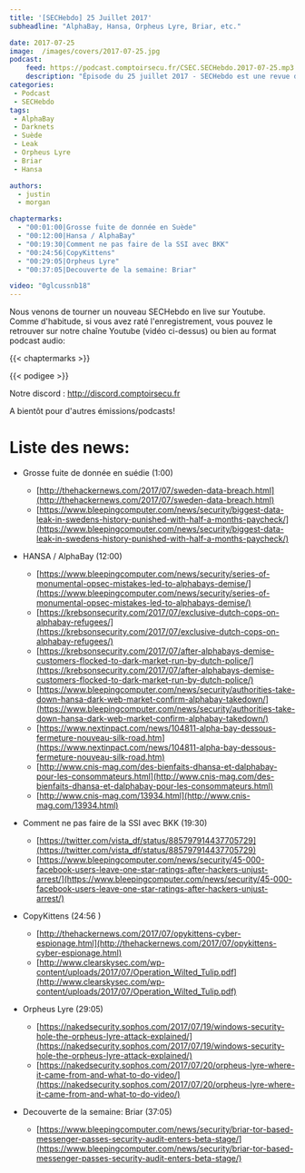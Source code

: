 ```yaml
---
title: '[SECHebdo] 25 Juillet 2017'
subheadline: "AlphaBay, Hansa, Orpheus Lyre, Briar, etc."

date: 2017-07-25
image:  /images/covers/2017-07-25.jpg
podcast:
    feed: https://podcast.comptoirsecu.fr/CSEC.SECHebdo.2017-07-25.mp3
    description: "Épisode du 25 juillet 2017 - SECHebdo est une revue de l'actualité cybersécurité réalisé en live sur Youtube, généralement le mardi soir."
categories:
 - Podcast
 - SECHebdo
tags:
 - AlphaBay
 - Darknets
 - Suède
 - Leak
 - Orpheus Lyre
 - Briar
 - Hansa

authors:
  - justin
  - morgan

chaptermarks:
  - "00:01:00|Grosse fuite de donnée en Suède"
  - "00:12:00|Hansa / AlphaBay"
  - "00:19:30|Comment ne pas faire de la SSI avec BKK"
  - "00:24:56|CopyKittens"
  - "00:29:05|Orpheus Lyre"
  - "00:37:05|Decouverte de la semaine: Briar"

video: "0glcussnb18"
---
```


Nous venons de tourner un nouveau SECHebdo en live sur Youtube. Comme d'habitude, si vous avez raté l'enregistrement, vous pouvez le retrouver sur notre chaîne Youtube (vidéo ci-dessus) ou bien au format podcast audio:

{{< chaptermarks >}}

{{< podigee >}}

Notre discord : <http://discord.comptoirsecu.fr>

A bientôt pour d'autres émissions/podcasts!

# Liste des news:


* Grosse fuite de donnée en suédie (1:00)
    * [http://thehackernews.com/2017/07/sweden-data-breach.html](http://thehackernews.com/2017/07/sweden-data-breach.html)
    * [https://www.bleepingcomputer.com/news/security/biggest-data-leak-in-swedens-history-punished-with-half-a-months-paycheck/](https://www.bleepingcomputer.com/news/security/biggest-data-leak-in-swedens-history-punished-with-half-a-months-paycheck/)

* HANSA / AlphaBay (12:00)
    * [https://www.bleepingcomputer.com/news/security/series-of-monumental-opsec-mistakes-led-to-alphabays-demise/](https://www.bleepingcomputer.com/news/security/series-of-monumental-opsec-mistakes-led-to-alphabays-demise/)
    * [https://krebsonsecurity.com/2017/07/exclusive-dutch-cops-on-alphabay-refugees/](https://krebsonsecurity.com/2017/07/exclusive-dutch-cops-on-alphabay-refugees/)
    * [https://krebsonsecurity.com/2017/07/after-alphabays-demise-customers-flocked-to-dark-market-run-by-dutch-police/](https://krebsonsecurity.com/2017/07/after-alphabays-demise-customers-flocked-to-dark-market-run-by-dutch-police/)
    * [https://www.bleepingcomputer.com/news/security/authorities-take-down-hansa-dark-web-market-confirm-alphabay-takedown/](https://www.bleepingcomputer.com/news/security/authorities-take-down-hansa-dark-web-market-confirm-alphabay-takedown/)
    * [https://www.nextinpact.com/news/104811-alpha-bay-dessous-fermeture-nouveau-silk-road.htm](https://www.nextinpact.com/news/104811-alpha-bay-dessous-fermeture-nouveau-silk-road.htm)
    * [http://www.cnis-mag.com/des-bienfaits-dhansa-et-dalphabay-pour-les-consommateurs.html](http://www.cnis-mag.com/des-bienfaits-dhansa-et-dalphabay-pour-les-consommateurs.html)
    * [http://www.cnis-mag.com/13934.html](http://www.cnis-mag.com/13934.html)

* Comment ne pas faire de la SSI avec BKK (19:30)
    * [https://twitter.com/vista_df/status/885797914437705729](https://twitter.com/vista_df/status/885797914437705729)
    * [https://www.bleepingcomputer.com/news/security/45-000-facebook-users-leave-one-star-ratings-after-hackers-unjust-arrest/](https://www.bleepingcomputer.com/news/security/45-000-facebook-users-leave-one-star-ratings-after-hackers-unjust-arrest/)

* CopyKittens (24:56 )
    * [http://thehackernews.com/2017/07/opykittens-cyber-espionage.html](http://thehackernews.com/2017/07/opykittens-cyber-espionage.html)
    * [http://www.clearskysec.com/wp-content/uploads/2017/07/Operation_Wilted_Tulip.pdf](http://www.clearskysec.com/wp-content/uploads/2017/07/Operation_Wilted_Tulip.pdf)

* Orpheus Lyre (29:05)
    * [https://nakedsecurity.sophos.com/2017/07/19/windows-security-hole-the-orpheus-lyre-attack-explained/](https://nakedsecurity.sophos.com/2017/07/19/windows-security-hole-the-orpheus-lyre-attack-explained/)
    * [https://nakedsecurity.sophos.com/2017/07/20/orpheus-lyre-where-it-came-from-and-what-to-do-video/](https://nakedsecurity.sophos.com/2017/07/20/orpheus-lyre-where-it-came-from-and-what-to-do-video/)

* Decouverte de la semaine: Briar (37:05)
    * [https://www.bleepingcomputer.com/news/security/briar-tor-based-messenger-passes-security-audit-enters-beta-stage/](https://www.bleepingcomputer.com/news/security/briar-tor-based-messenger-passes-security-audit-enters-beta-stage/)
